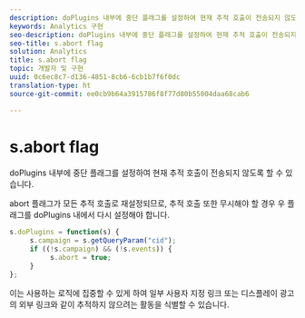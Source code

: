 ```yaml
---
description: doPlugins 내부에 중단 플래그를 설정하여 현재 추적 호출이 전송되지 않도록 할 수 있습니다.
keywords: Analytics 구현
seo-description: doPlugins 내부에 중단 플래그를 설정하여 현재 추적 호출이 전송되지 않도록 할 수 있습니다.
seo-title: s.abort flag
solution: Analytics
title: s.abort flag
topic: 개발자 및 구현
uuid: 0c6ec8c7-d136-4851-8cb6-6cb1b7f6f0dc
translation-type: ht
source-git-commit: ee0cb9b64a3915786f8f77d80b55004daa68cab6

---
```



# s.abort flag

doPlugins 내부에 중단 플래그를 설정하여 현재 추적 호출이 전송되지 않도록 할 수 있습니다.

abort 플래그가 모든 추적 호출로 재설정되므로, 추적 호출 또한 무시해야 할 경우 우 플래그를 doPlugins 내에서 다시 설정해야 합니다.

```js
s.doPlugins = function(s) { 
     s.campaign = s.getQueryParam("cid"); 
     if ((!s.campaign) && (!s.events)) { 
          s.abort = true; 
     } 
};
```

이는 사용하는 로직에 집중할 수 있게 하여 일부 사용자 지정 링크 또는 디스플레이 광고의 외부 링크와 같이 추적하지 않으려는 활동을 식별할 수 있습니다.

